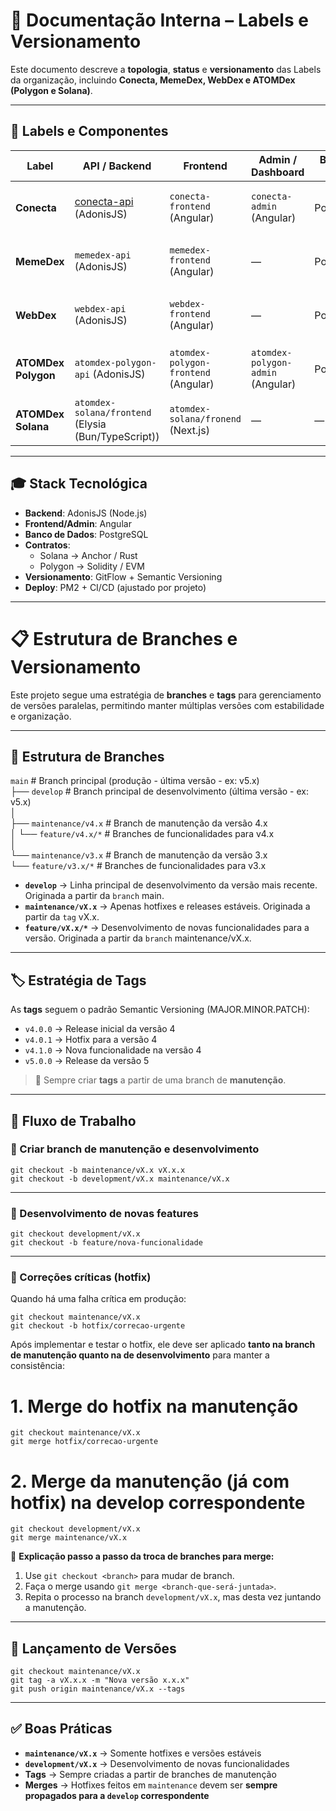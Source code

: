 # 📘 Documentação Interna – Labels e Versionamento  

Este documento descreve a **topologia**, **status** e **versionamento** das Labels da organização, incluindo **Conecta, MemeDex, WebDex e ATOMDex (Polygon e Solana)**.  

---

## 🔎 Labels e Componentes  

| Label    | API / Backend            | Frontend              | Admin / Dashboard     | Banco de Dados | Contratos                   | Status | Versão Atual |
|----------|--------------------------|-----------------------|-----------------------|----------------|-----------------------------|--------|--------------|
| **Conecta** | [conecta-api](https://github.com/Atom-Smart-Chains/conecta-api) (AdonisJS) | `conecta-frontend` (Angular) | `conecta-admin` (Angular) | PostgreSQL | Polygon (Solidity) | Ativo  | v4 (manut.) / v5 (prod.) |
| **MemeDex** | `memedex-api` (AdonisJS) | `memedex-frontend` (Angular) | —                     | PostgreSQL     | Polygon (Solidity) | Ativo  | v4 (manut.) / v5 (prod.) |
| **WebDex**  | `webdex-api` (AdonisJS)  | `webdex-frontend` (Angular)  | —                     | PostgreSQL     | Polygon (Solidity) | Ativo  | v4 (manut.) / v5 (prod.) |
| **ATOMDex Polygon** | `atomdex-polygon-api` (AdonisJS) | `atomdex-polygon-frontend` (Angular) | `atomdex-polygon-admin` (Angular) | PostgreSQL | Polygon (Solidity) | Ativo  | v4 (manut.) / v5 (prod.) |
| **ATOMDex Solana** | `atomdex-solana/frontend` (Elysia (Bun/TypeScript)) | `atomdex-solana/fronend` (Next.js) | — | — | Solana (Rust) | Inativo | v1 (dev.) |

---

## 🎓 Stack Tecnológica  

- **Backend**: AdonisJS (Node.js)  
- **Frontend/Admin**: Angular  
- **Banco de Dados**: PostgreSQL  
- **Contratos**:  
  - Solana → Anchor / Rust  
  - Polygon → Solidity / EVM  
- **Versionamento**: GitFlow + Semantic Versioning  
- **Deploy**: PM2 + CI/CD (ajustado por projeto)  

---

# 📋 Estrutura de Branches e Versionamento

Este projeto segue uma estratégia de **branches** e **tags** para gerenciamento de versões paralelas, permitindo manter múltiplas versões com estabilidade e organização.

---

## 🌿 Estrutura de Branches

`main` # Branch principal (produção - última versão - ex: v5.x)<br>
├── `develop` # Branch principal de desenvolvimento (última versão - ex: v5.x)<br>
│<br>
├── `maintenance/v4.x` # Branch de manutenção da versão 4.x<br>
│   └── `feature/v4.x/*` # Branches de funcionalidades para v4.x<br>
│<br>
└── `maintenance/v3.x` # Branch de manutenção da versão 3.x<br>
    └── `feature/v3.x/*` # Branches de funcionalidades para v3.x<br>

- **`develop`** → Linha principal de desenvolvimento da versão mais recente. Originada a partir da `branch` main. 
- **`maintenance/vX.x`** → Apenas hotfixes e releases estáveis. Originada a partir da `tag` vX.x.
- **`feature/vX.x/*`** → Desenvolvimento de novas funcionalidades para a versão. Originada a partir da `branch` maintenance/vX.x.

---

## 🏷️ Estratégia de Tags

As **tags** seguem o padrão Semantic Versioning (MAJOR.MINOR.PATCH):

- `v4.0.0` → Release inicial da versão 4
- `v4.0.1` → Hotfix para a versão 4
- `v4.1.0` → Nova funcionalidade na versão 4
- `v5.0.0` → Release da versão 5

> 🔑 Sempre criar **tags** a partir de uma branch de **manutenção**.

---

## 🔄 Fluxo de Trabalho

### 🔹 Criar branch de manutenção e desenvolvimento

`git checkout -b maintenance/vX.x vX.x.x`<br>
`git checkout -b development/vX.x maintenance/vX.x`<br>

---

### 🔹 Desenvolvimento de novas features

`git checkout development/vX.x`<br>
`git checkout -b feature/nova-funcionalidade`<br>

---

### 🔹 Correções críticas (hotfix)

Quando há uma falha crítica em produção:

`git checkout maintenance/vX.x`<br>
`git checkout -b hotfix/correcao-urgente`<br>

Após implementar e testar o hotfix, ele deve ser aplicado **tanto na branch de manutenção quanto na de desenvolvimento** para manter a consistência:

# 1. Merge do hotfix na manutenção
`git checkout maintenance/vX.x`<br>
`git merge hotfix/correcao-urgente`<br>

# 2. Merge da manutenção (já com hotfix) na develop correspondente
`git checkout development/vX.x`<br>
`git merge maintenance/vX.x`<br>

📌 **Explicação passo a passo da troca de branches para merge:**

1. Use `git checkout <branch>` para mudar de branch.
2. Faça o merge usando `git merge <branch-que-será-juntada>`.
3. Repita o processo na branch `development/vX.x`, mas desta vez juntando a manutenção.

---

## 🚀 Lançamento de Versões

`git checkout maintenance/vX.x`<br>
`git tag -a vX.x.x -m "Nova versão x.x.x"`<br>
`git push origin maintenance/vX.x --tags`<br>

---

## ✅ Boas Práticas

- **`maintenance/vX.x`** → Somente hotfixes e versões estáveis
- **`development/vX.x`** → Desenvolvimento de novas funcionalidades
- **Tags** → Sempre criadas a partir de branches de manutenção
- **Merges** → Hotfixes feitos em `maintenance` devem ser **sempre propagados para a `develop` correspondente**
